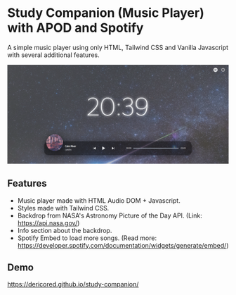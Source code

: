 # Study Companion (Music Player) with APOD and Spotify

A simple music player using only HTML, Tailwind CSS and Vanilla Javascript with several additional features.

<img src="./img/school-companion1.PNG" width="750px">

## Features

- Music player made with HTML Audio DOM + Javascript.
- Styles made with Tailwind CSS.
- Backdrop from NASA's Astronomy Picture of the Day API. (Link: https://api.nasa.gov/)
- Info section about the backdrop.
- Spotify Embed to load more songs. (Read more: https://developer.spotify.com/documentation/widgets/generate/embed/)

## Demo
https://dericored.github.io/study-companion/



  
